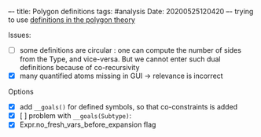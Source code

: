 –-
title: Polygon definitions
tags: #analysis 
Date: 20200525120420
–-
trying to use [definitions in the polygon theory](https://autoconfigparam.herokuapp.com/?gist=63b233676f9c465847c01901edf110b7&file=Polygon_definitions.idp)


Issues:
- [ ] some definitions are circular : one can compute the number of sides from the Type, and vice-versa.  But we cannot enter such dual definitions because of co-recursivity
- [x] many quantified atoms missing in GUI → relevance is incorrect

Options
- [x] add `__goals()`  for defined symbols, so that co-constraints is added
- [x] [ ] problem with `__goals(Subtype)`: 
- [x] Expr.no_fresh_vars_before_expansion flag